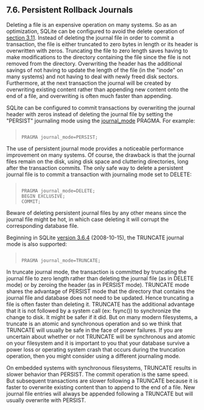 ## 7\.6\.  Persistent Rollback Journals


Deleting a file is an expensive operation on many systems.
So as an optimization, SQLite can be configured to avoid the
delete operation of [section 3\.11](#section_3_11).
Instead of deleting the journal file in order to commit a transaction,
the file is either truncated to zero bytes in length or its
header is overwritten with zeros. Truncating the file to zero
length saves having to make modifications to the directory containing
the file since the file is not removed from the directory.
Overwriting the header has the additional savings of not having
to update the length of the file (in the "inode" on many systems)
and not having to deal with newly freed disk sectors. Furthermore,
at the next transaction the journal will be created by overwriting
existing content rather than appending new content onto the end
of a file, and overwriting is often much faster than appending.


SQLite can be configured to commit transactions by overwriting
the journal header with zeros instead of deleting the journal file
by setting the "PERSIST" journaling mode using the
[journal\_mode](pragma.html#pragma_journal_mode) PRAGMA.
For example:



> ```
> 
> PRAGMA journal_mode=PERSIST;
> 
> ```


The use of persistent journal mode provides a noticeable performance
improvement on many systems. Of course, the drawback is that the
journal files remain on the disk, using disk space and cluttering
directories, long after the transaction commits. The only safe way
to delete a persistent journal file is to commit a transaction
with journaling mode set to DELETE:



> ```
> 
> PRAGMA journal_mode=DELETE;
> BEGIN EXCLUSIVE;
> COMMIT;
> 
> ```


Beware of deleting persistent journal files by any other means
since the journal file might be hot, in which case deleting it will
corrupt the corresponding database file.


Beginning in SQLite [version 3\.6\.4](releaselog/3_6_4.html) (2008\-10\-15\),
the TRUNCATE journal mode is
also supported:



> ```
> 
> PRAGMA journal_mode=TRUNCATE;
> 
> ```


In truncate journal mode, the transaction is committed by truncating
the journal file to zero length rather than deleting the journal file
(as in DELETE mode) or by zeroing the header (as in PERSIST mode).
TRUNCATE mode shares the advantage of PERSIST mode that the directory
that contains the journal file and database does not need to be updated.
Hence truncating a file is often faster than deleting it. TRUNCATE has
the additional advantage that it is not followed by a
system call (ex: fsync()) to synchronize the change to disk. It might
be safer if it did.
But on many modern filesystems, a truncate is an atomic and
synchronous operation and so we think that TRUNCATE will usually be safe
in the face of power failures. If you are uncertain about whether or
not TRUNCATE will be synchronous and atomic on your filesystem and it is
important to you that your database survive a power loss or operating
system crash that occurs during the truncation operation, then you might
consider using a different journaling mode.


On embedded systems with synchronous filesystems, TRUNCATE results
in slower behavior than PERSIST. The commit operation is the same speed.
But subsequent transactions are slower following a TRUNCATE because it is
faster to overwrite existing content than to append to the end of a file.
New journal file entries will always be appended following a TRUNCATE but
will usually overwrite with PERSIST.



